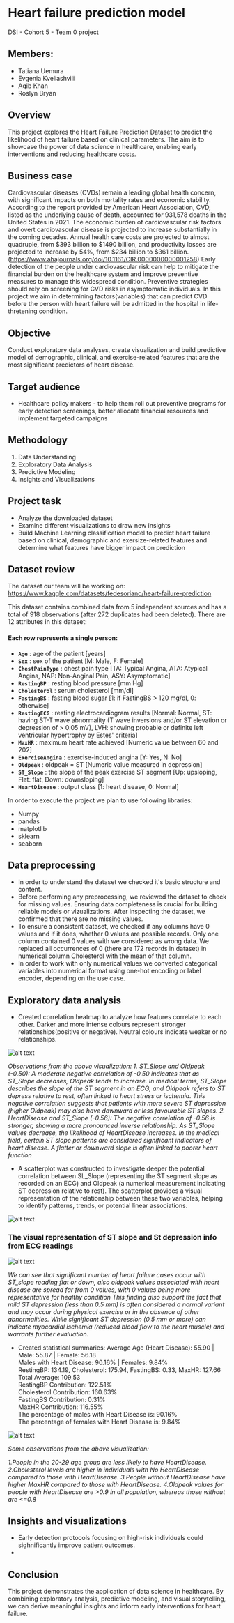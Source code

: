 # Heart failure prediction model
DSI - Cohort 5 - Team 0 project
## Members:
 + Tatiana Uemura
 + Evgenia Kveliashvili
 + Aqib Khan
 + Roslyn Bryan

## Overview

This project explores the Heart Failure Prediction Dataset to predict the likelihood of heart failure based on clinical parameters. The aim is to showcase the power of data science in healthcare, enabling early interventions and reducing healthcare costs.

## Business case

Cardiovascular diseases (CVDs) remain a leading global health concern, with significant impacts on both mortality rates and economic stability.
According to the report provided by American Heart Association, CVD, listed as the underlying cause of death, accounted for 931,578 deaths in the United States in 2021. The economic burden of cardiovascular risk factors and overt cardiovascular disease is projected to increase substantially in the coming decades. Annual health care costs are projected to almost quadruple, from $393 billion to $1490 billion, and productivity losses are
projected to increase by 54%, from $234 billion to $361 billion.(https://www.ahajournals.org/doi/10.1161/CIR.0000000000001258)
Early detection of the people under cardiovascular risk can help to mitigate the financial burden on the healthcare system and improve preventive measures to manage this widespread condition. Preventive strategies should rely on screening for CVD risks in asymptomatic individuals. In this project we aim in determining factors(variables) that can predict CVD before the person with heart failure will be admitted in the hospital in life-thretening condition.

## Objective
Conduct exploratory data analyses, create visualization and build predictive model of demographic, clinical, and exercise-related features that are the most significant predictors of heart disease.

## Target audience
 + Healthcare policy makers  - to help them roll out preventive programs for early detection screenings, better allocate financial resources and implement targeted campaigns
 
## Methodology
1. Data Understanding
2. Exploratory Data Analysis
3. Predictive Modeling
4. Insights and Visualizations

## Project task
 + Analyze the downloaded dataset
 + Examine different visualizations to draw new insights
 + Build Machine Learning classification model to predict heart failure based on clinical, demographic and exersize-related features and determine what features have bigger impact on prediction

## Dataset review
The dataset our team will be working on:
https://www.kaggle.com/datasets/fedesoriano/heart-failure-prediction

This dataset contains combined data from 5 independent sources and has a total of 918 observations (after 272 duplicates had been deleted). There are 12 attributes in this dataset:
 #### Each row represents a single person:
- **`Age`** : age of the patient [years]
- **`Sex`** : sex of the patient [M: Male, F: Female]
- **`ChestPainType`** : chest pain type [TA: Typical Angina, ATA: Atypical Angina, NAP: Non-Anginal Pain, ASY: Asymptomatic]
- **`RestingBP`** : resting blood pressure [mm Hg]
- **`Cholesterol`** : serum cholesterol [mm/dl]
- **`FastingBS`** : fasting blood sugar [1: if FastingBS > 120 mg/dl, 0: otherwise]
- **`RestingECG`** : resting electrocardiogram results [Normal: Normal, ST: having ST-T wave abnormality (T wave inversions and/or ST elevation or depression of > 0.05 mV), LVH: showing probable or definite left ventricular hypertrophy by Estes' criteria]
- **`MaxHR`** : maximum heart rate achieved [Numeric value between 60 and 202]
- **`ExerciseAngina`** : exercise-induced angina [Y: Yes, N: No]
- **`Oldpeak`** : oldpeak = ST [Numeric value measured in depression]
- **`ST_Slope`** : the slope of the peak exercise ST segment [Up: upsloping, Flat: flat, Down: downsloping]
- **`HeartDisease`** : output class [1: heart disease, 0: Normal]

In order to execute the project we plan to use following libraries:
 + Numpy
 + pandas
 + matplotlib
 + sklearn
 + seaborn

## Data preprocessing

 + In order to understand the dataset we checked it's basic structure and content.
 + Before performing any preprocessing, we reviewed the dataset to check for missing values. Ensuring data completeness is crucial for building reliable models or vizualizations. After inspecting the dataset, we confirmed that there are no missing values.
 + To ensure a consistent dataset, we checked if any columns have 0 values and if it does, whether 0 values are possible records. Only one column contained 0 values with we considered as wrong data. We replaced all occurrences of 0 (there are 172 records in dataset) in numerical column Cholesterol with the mean of that column.
 + In order to work with only numerical values we converted categorical variables into numerical format using one-hot encoding or label encoder, depending on the use case.


   
## Exploratory data analysis
 + Created correlation heatmap to analyze how features correlate to  each other. Darker and more intense colours represent stronger relationships(positive or negative). Neutral colours indicate weaker or no relationships.

![alt text](images/correlation-heatmap.png)

*Observations from the above visualization:*
*1. ST_Slope and Oldpeak (-0.50):*
*A moderate negative correlation of -0.50 indicates that as ST_Slope decreases, Oldpeak tends to increase.*
*In medical terms, ST_Slope describes the slope of the ST segment in an ECG, and Oldpeak refers to ST depress relative to rest, often linked to heart stress or ischemia.* 
*This negative correlation suggests that patients with more severe ST depression (higher Oldpeak) may also have downward or less favourable ST slopes.*
*2. HeartDisease and ST_Slope (-0.56):*
*The negative correlation of -0.56 is stronger, showing a more pronounced inverse relationship. As ST_Slope values decrease, the likelihood of HeartDisease increases.*
*In the medical field, certain ST slope patterns are considered significant indicators of heart disease. A flatter or downward slope is often linked to poorer heart function*

 + A scatterplot was constructed to investigate deeper the potential correlation between SL_Slope (representing the ST segment slope as recorded on an ECG) and Oldpeak (a numerical measurement indicating ST depression relative to rest). The scatterplot provides a visual representation of the relationship between these two variables, helping to identify patterns, trends, or potential linear associations.

![alt text](images/St-slope-Oldpeak-correlation.png)

### The visual representation of ST slope and St depression info from ECG readings
![alt text](images/ST-segment-depression-upsloping-downsloping-horizontal.png)

*We can see that significant number of heart failure cases occur with ST_slope reading flat or down, also oldpeak values associated with heart disease are spread far from 0 values, with 0 values being more representative for healthy condition*
*This finding also support the fact that mild ST depression (less than 0.5 mm) is often considered a normal variant and may occur during physical exercise or in the absence of other abnormalities.* 
*While significant ST depression (0.5 mm or more) can indicate myocardial ischemia (reduced blood flow to the heart muscle) and warrants further evaluation.*

 + Created statistical summaries:
Average Age (Heart Disease): 55.90 | Male: 55.87 | Female: 56.18  
Males with Heart Disease: 90.16% | Females: 9.84%  
RestingBP: 134.19, Cholesterol: 175.94, FastingBS: 0.33, MaxHR: 127.66  
Total Average: 109.53  
RestingBP Contribution: 122.51%  
Cholesterol Contribution: 160.63%  
FastingBS Contribution: 0.31%  
MaxHR Contribution: 116.55%  
The percentage of males with Heart Disease is: 90.16%  
The percentage of females with Heart Disease is: 9.84%  

![alt text](images/distribution-features-over-age.png)

*Some observations from the above visualization:*

*1.People in the 20-29 age group are less likely to have HeartDisease.*
*2.Cholesterol levels are higher in individuals with No HeartDisease compared to those with HeartDisease.*
*3.People without HeartDisease have higher MaxHR compared to those with HeartDisease.*
*4.Oldpeak values for people with HeartDisease are >0.9 in all population, whereas those without are <=0.8*

## Insights and visualizations

 + Early detection protocols focusing on high-risk individuals could sighnificantly improve patient outcomes.
 +

## Conclusion

This project demonstrates the application of data science in healthcare. By combining exploratory analysis, predictive modeling, and visual storytelling, we can derive meaningful insights and inform early interventions for heart failure.

